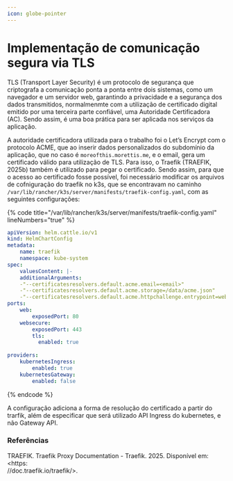 ```yaml
---
icon: globe-pointer
---
```


# Implementação de comunicação segura via TLS

TLS (Transport Layer Security) é um protocolo de segurança que criptografa a comunicação ponta a ponta entre dois sistemas, como um navegador e um servidor web, garantindo a privacidade e a segurança dos dados transmitidos, normalmenmte com a utilização de certificado digital emitido por uma terceira parte confiável, uma Autoridade Certificadora (AC). Sendo assim, é uma boa prática para ser aplicada nos serviços da aplicação.

A autoridade certificadora utilizada para o trabalho foi o Let’s Encrypt com o protocolo ACME, que ao inserir dados personalizados do subdomínio da aplicação, que no caso é `moreofthis.morettis.me`, e o email, gera um certificado válido para utilização de TLS. Para isso, o Traefik (TRAEFIK, 2025b) também é utilizado para pegar o certificado. Sendo assim, para que o acesso ao certificado fosse possível, foi necessário modificar os arquivos de cofniguração do traefik no k3s, que se encontravam no caminho `/var/lib/rancher/k3s/server/manifests/traefik-config.yaml`, com as seguintes configurações:&#x20;

{% code title="/var/lib/rancher/k3s/server/manifests/traefik-config.yaml" lineNumbers="true" %}
```yaml
apiVersion: helm.cattle.io/v1
kind: HelmChartConfig
metadata:
    name: traefik
    namespace: kube-system
spec:
    valuesContent: |-
    additionalArguments:
    -"--certificatesresolvers.default.acme.email=<email>"
    -"--certificatesresolvers.default.acme.storage=/data/acme.json"
    -"--certificatesresolvers.default.acme.httpchallenge.entrypoint=web"
ports:
    web:
        exposedPort: 80
    websecure:
        exposedPort: 443
        tls:
          enabled: true
    
providers:
    kubernetesIngress:
        enabled: true
    kubernetesGateway:
        enabled: false
```
{% endcode %}

A configuração adiciona a forma de resolução do certificado a partir do trarfik, além de especificar que será utilizado API Ingress do kubernetes, e não Gateway API.&#x20;



### Referências

TRAEFIK. Traefik Proxy Documentation - Traefik. 2025. Disponível em: \<https:\
//doc.traefik.io/traefik/>.
